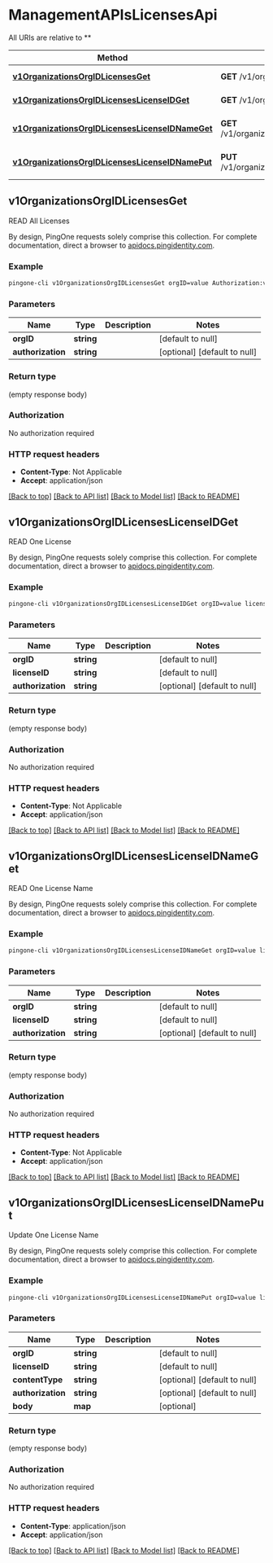 # ManagementAPIsLicensesApi

All URIs are relative to **

Method | HTTP request | Description
------------- | ------------- | -------------
[**v1OrganizationsOrgIDLicensesGet**](ManagementAPIsLicensesApi.md#v1OrganizationsOrgIDLicensesGet) | **GET** /v1/organizations/{orgID}/licenses | READ All Licenses
[**v1OrganizationsOrgIDLicensesLicenseIDGet**](ManagementAPIsLicensesApi.md#v1OrganizationsOrgIDLicensesLicenseIDGet) | **GET** /v1/organizations/{orgID}/licenses/{licenseID} | READ One License
[**v1OrganizationsOrgIDLicensesLicenseIDNameGet**](ManagementAPIsLicensesApi.md#v1OrganizationsOrgIDLicensesLicenseIDNameGet) | **GET** /v1/organizations/{orgID}/licenses/{licenseID}/name | READ One License Name
[**v1OrganizationsOrgIDLicensesLicenseIDNamePut**](ManagementAPIsLicensesApi.md#v1OrganizationsOrgIDLicensesLicenseIDNamePut) | **PUT** /v1/organizations/{orgID}/licenses/{licenseID}/name | Update One License Name



## v1OrganizationsOrgIDLicensesGet

READ All Licenses

By design, PingOne requests solely comprise this collection. For complete documentation, direct a browser to <a href='https://apidocs.pingidentity.com/pingone/platform/v1/api/'>apidocs.pingidentity.com</a>.

### Example

```bash
pingone-cli v1OrganizationsOrgIDLicensesGet orgID=value Authorization:value
```

### Parameters


Name | Type | Description  | Notes
------------- | ------------- | ------------- | -------------
 **orgID** | **string** |  | [default to null]
 **authorization** | **string** |  | [optional] [default to null]

### Return type

(empty response body)

### Authorization

No authorization required

### HTTP request headers

- **Content-Type**: Not Applicable
- **Accept**: application/json

[[Back to top]](#) [[Back to API list]](../README.md#documentation-for-api-endpoints) [[Back to Model list]](../README.md#documentation-for-models) [[Back to README]](../README.md)


## v1OrganizationsOrgIDLicensesLicenseIDGet

READ One License

By design, PingOne requests solely comprise this collection. For complete documentation, direct a browser to <a href='https://apidocs.pingidentity.com/pingone/platform/v1/api/'>apidocs.pingidentity.com</a>.

### Example

```bash
pingone-cli v1OrganizationsOrgIDLicensesLicenseIDGet orgID=value licenseID=value Authorization:value
```

### Parameters


Name | Type | Description  | Notes
------------- | ------------- | ------------- | -------------
 **orgID** | **string** |  | [default to null]
 **licenseID** | **string** |  | [default to null]
 **authorization** | **string** |  | [optional] [default to null]

### Return type

(empty response body)

### Authorization

No authorization required

### HTTP request headers

- **Content-Type**: Not Applicable
- **Accept**: application/json

[[Back to top]](#) [[Back to API list]](../README.md#documentation-for-api-endpoints) [[Back to Model list]](../README.md#documentation-for-models) [[Back to README]](../README.md)


## v1OrganizationsOrgIDLicensesLicenseIDNameGet

READ One License Name

By design, PingOne requests solely comprise this collection. For complete documentation, direct a browser to <a href='https://apidocs.pingidentity.com/pingone/platform/v1/api/'>apidocs.pingidentity.com</a>.

### Example

```bash
pingone-cli v1OrganizationsOrgIDLicensesLicenseIDNameGet orgID=value licenseID=value Authorization:value
```

### Parameters


Name | Type | Description  | Notes
------------- | ------------- | ------------- | -------------
 **orgID** | **string** |  | [default to null]
 **licenseID** | **string** |  | [default to null]
 **authorization** | **string** |  | [optional] [default to null]

### Return type

(empty response body)

### Authorization

No authorization required

### HTTP request headers

- **Content-Type**: Not Applicable
- **Accept**: application/json

[[Back to top]](#) [[Back to API list]](../README.md#documentation-for-api-endpoints) [[Back to Model list]](../README.md#documentation-for-models) [[Back to README]](../README.md)


## v1OrganizationsOrgIDLicensesLicenseIDNamePut

Update One License Name

By design, PingOne requests solely comprise this collection. For complete documentation, direct a browser to <a href='https://apidocs.pingidentity.com/pingone/platform/v1/api/'>apidocs.pingidentity.com</a>.

### Example

```bash
pingone-cli v1OrganizationsOrgIDLicensesLicenseIDNamePut orgID=value licenseID=value Content-Type:value Authorization:value
```

### Parameters


Name | Type | Description  | Notes
------------- | ------------- | ------------- | -------------
 **orgID** | **string** |  | [default to null]
 **licenseID** | **string** |  | [default to null]
 **contentType** | **string** |  | [optional] [default to null]
 **authorization** | **string** |  | [optional] [default to null]
 **body** | **map** |  | [optional]

### Return type

(empty response body)

### Authorization

No authorization required

### HTTP request headers

- **Content-Type**: application/json
- **Accept**: application/json

[[Back to top]](#) [[Back to API list]](../README.md#documentation-for-api-endpoints) [[Back to Model list]](../README.md#documentation-for-models) [[Back to README]](../README.md)

